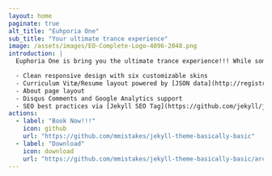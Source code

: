 ```yaml
---
layout: home
paginate: true
alt_title: "Euhporia One"
sub_title: "Your ultimate trance experience"
image: /assets/images/EO-Complete-Logo-4096-2048.png
introduction: |
  Euphoria One is bring you the ultimate trance experience!!! While some may consider it the style of yesteryear trance is still going strong.

  - Clean responsive design with six customizable skins
  - Curriculum Vitæ/Resume layout powered by [JSON data](http://registry.jsonresume.org/)
  - About page layout
  - Disqus Comments and Google Analytics support
  - SEO best practices via [Jekyll SEO Tag](https://github.com/jekyll/jekyll-seo-tag/)
actions:
  - label: "Book Now!!!"
    icon: github
    url: "https://github.com/mmistakes/jekyll-theme-basically-basic"
  - label: "Download"
    icon: download
    url: "https://github.com/mmistakes/jekyll-theme-basically-basic/archive/master.zip"
---
```

